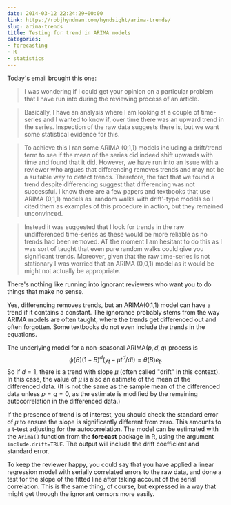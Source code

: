 ```yaml
---
date: 2014-03-12 22:24:29+00:00
link: https://robjhyndman.com/hyndsight/arima-trends/
slug: arima-trends
title: Testing for trend in ARIMA models
categories:
- forecasting
- R
- statistics
---
```


Today's email brought this one:


>I was wondering if I could get your opinion on a particular problem that I have run into during the reviewing process of an article.

>Basically, I have an analysis where I am looking at a couple of time-series and I wanted to know if, over time there was an upward trend in the series. Inspection of the raw data suggests there is, but we want some statistical evidence for this.

>To achieve this I ran some ARIMA (0,1,1) models including a drift/trend term to see if the mean of the series did indeed shift upwards with time and found that it did. However, we have run into an issue with a reviewer who argues that differencing removes trends and may not be a suitable way to detect trends. Therefore, the fact that we found a trend despite differencing suggest that differencing was not successful. I know there are a few papers and textbooks that use ARIMA (0,1,1) models as 'random walks with drift'-type models so I cited them as examples of this procedure in action, but they remained unconvinced.

>Instead it was suggested that I look for trends in the raw undifferenced time-series as these would be more reliable as no trends had been removed. AT the moment I am hesitant to do this as I was sort of taught that even pure random walks could give you significant trends. Moreover, given that the raw time-series is not stationary I was worried that an ARIMA (0,0,1) model as it would be might not actually be appropriate.

There's nothing like running into ignorant reviewers who want you to do things that make no sense. <!-- more -->

Yes, differencing removes trends, but an ARIMA(0,1,1) model can have a trend if it contains a constant. The ignorance probably stems from the way ARIMA models are often taught, where the trends get differenced out and often forgotten. Some textbooks do not even include the trends in the equations.

The underlying model for a non-seasonal ARIMA($p,d,q$) process is
$$
\phi(B)(1-B)^d(y_t - \mu t^d/d!) = \theta(B) e_t.
$$
So if $d=1$, there is a trend with slope $\mu$ (often called "drift" in this context). In this case, the value of $\mu$ is also an estimate of the mean of the differenced data. (It is not the same as the sample mean of the differenced data unless $p=q=0$, as the estimate is modified by the remaining autocorrelation in the differenced data.)

If the presence of trend is of interest, you should check the standard error of $\mu$ to ensure the slope is significantly different from zero. This amounts to a t-test adjusting for the autocorrelation. The model can be estimated with the `Arima()` function from the **forecast** package in R, using the argument `include.drift=TRUE`. The output will include the drift coefficient and standard error.

To keep the reviewer happy, you could say that you have applied a linear regression model with serially correlated errors to the raw data, and done a test for the slope of the fitted line after taking account of the serial correlation. This is the same thing, of course, but expressed in a way that might get through the ignorant censors more easily.
